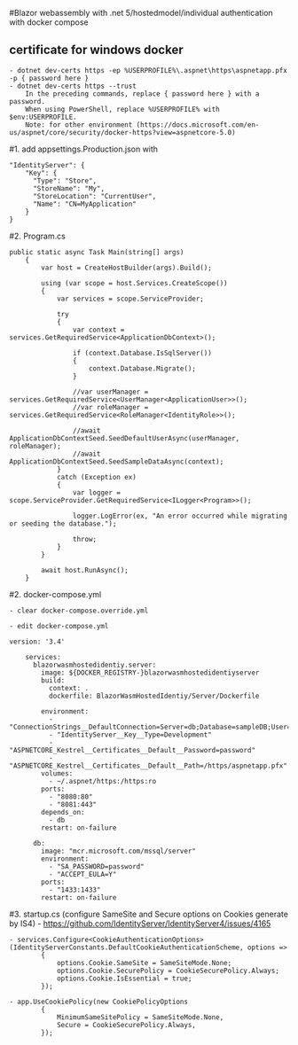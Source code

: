 #Blazor webassembly with .net 5/hostedmodel/individual authentication with docker compose

## certificate for windows docker
    - dotnet dev-certs https -ep %USERPROFILE%\.aspnet\https\aspnetapp.pfx -p { password here }
    - dotnet dev-certs https --trust
        In the preceding commands, replace { password here } with a password.
        When using PowerShell, replace %USERPROFILE% with $env:USERPROFILE.
        Note: for other environment (https://docs.microsoft.com/en-us/aspnet/core/security/docker-https?view=aspnetcore-5.0)


#1. add appsettings.Production.json with
   
    "IdentityServer": {
	    "Key": {
	      "Type": "Store",
	      "StoreName": "My",
	      "StoreLocation": "CurrentUser",
	      "Name": "CN=MyApplication"
	    }
    }

#2. Program.cs 
    
    public static async Task Main(string[] args)
        {
            var host = CreateHostBuilder(args).Build();

            using (var scope = host.Services.CreateScope())
            {
                var services = scope.ServiceProvider;

                try
                {
                    var context = services.GetRequiredService<ApplicationDbContext>();

                    if (context.Database.IsSqlServer())
                    {
                        context.Database.Migrate();
                    }

                    //var userManager = services.GetRequiredService<UserManager<ApplicationUser>>();
                    //var roleManager = services.GetRequiredService<RoleManager<IdentityRole>>();

                    //await ApplicationDbContextSeed.SeedDefaultUserAsync(userManager, roleManager);
                    //await ApplicationDbContextSeed.SeedSampleDataAsync(context);
                }
                catch (Exception ex)
                {
                    var logger = scope.ServiceProvider.GetRequiredService<ILogger<Program>>();

                    logger.LogError(ex, "An error occurred while migrating or seeding the database.");

                    throw;
                }
            }

            await host.RunAsync();
        }

#2. docker-compose.yml
    
    - clear docker-compose.override.yml
    
    - edit docker-compose.yml
        
    version: '3.4'

        services:
          blazorwasmhostedidentiy.server:
            image: ${DOCKER_REGISTRY-}blazorwasmhostedidentiyserver
            build:
              context: .
              dockerfile: BlazorWasmHostedIdentiy/Server/Dockerfile

            environment:
              - "ConnectionStrings__DefaultConnection=Server=db;Database=sampleDB;User=sa;Password=password;MultipleActiveResultSets=true"
              - "IdentityServer__Key__Type=Development"
              - "ASPNETCORE_Kestrel__Certificates__Default__Password=password"
              - "ASPNETCORE_Kestrel__Certificates__Default__Path=/https/aspnetapp.pfx"
            volumes:
              - ~/.aspnet/https:/https:ro
            ports:
              - "8080:80"
              - "8081:443"
            depends_on:
              - db
            restart: on-failure

          db:
            image: "mcr.microsoft.com/mssql/server"
            environment:
              - "SA_PASSWORD=password"
              - "ACCEPT_EULA=Y"
            ports:
              - "1433:1433"
            restart: on-failure

#3. startup.cs (configure SameSite and Secure options on Cookies generate by IS4)
    - https://github.com/IdentityServer/IdentityServer4/issues/4165
	
    - services.Configure<CookieAuthenticationOptions>(IdentityServerConstants.DefaultCookieAuthenticationScheme, options =>
            {
                options.Cookie.SameSite = SameSiteMode.None;
                options.Cookie.SecurePolicy = CookieSecurePolicy.Always;
                options.Cookie.IsEssential = true;
            });

    - app.UseCookiePolicy(new CookiePolicyOptions
            {
                MinimumSameSitePolicy = SameSiteMode.None,
                Secure = CookieSecurePolicy.Always,
            });
